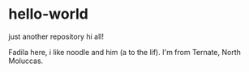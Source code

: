 # hello-world
just another repository
hi all!

Fadila here, i like noodle and him (a to the lif).
I'm from Ternate, North Moluccas. 
